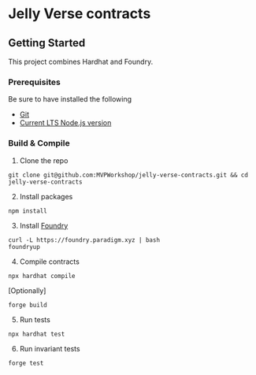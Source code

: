 # Jelly Verse contracts
## Getting Started
This project combines Hardhat and Foundry.

### Prerequisites
Be sure to have installed the following
- [Git](https://git-scm.com/book/en/v2/Getting-Started-Installing-Git)
- [Current LTS Node.js version](https://nodejs.org/en/about/releases/)

### Build & Compile
1. Clone the repo
```shell
git clone git@github.com:MVPWorkshop/jelly-verse-contracts.git && cd jelly-verse-contracts
```
2. Install packages
```shell
npm install
```
3. Install [Foundry](https://book.getfoundry.sh/getting-started/installation)
```shell
curl -L https://foundry.paradigm.xyz | bash
foundryup
```
4. Compile contracts
```shell
npx hardhat compile
```
[Optionally]
```shell
forge build
```
5. Run tests
```shell
npx hardhat test
```
6. Run invariant tests
```shell
forge test
```

